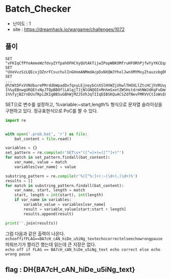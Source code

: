 # Batch_Checker
- 난이도 : 1
- site : https://dreamhack.io/wargame/challenges/1072
## 풀이
```
SET "vFKIqCfPYoAmeeWzfdvyZYfpahOFHCVyQUtAkTijwIPopWBKOMfruHFORhPjfwYyYKCEqxVzFWNMyyobMWMSiubUIryEWWNrCSRc=ulZiZYfKDHzPwKTOGzSxCQgAqLsLrlZgbVwLZOGrhfXGldhCPdOqLQNphEoyTNANLqJxIeMbOLbSksFJKIydnFKWZJqenBoJNWtVH"
SET "UVeVvzSzLQEcxjDZnrFCsuchulInGHnmANMmdAcpDxNXQWJYholJwnXMYMxyZtauzxbgDhInaTdlgaYsyxWnIlwrYCQQJWsXYRsD=zoicwbfhakobovodszjrrxdeqvebafhaqifmanmwkufv_xxafsqaewqujcuydhyiueqxjznojjjymdxzbkjwmjxhwgsmxwwxeowjx"
SET 
...
@%tWtDFxVVNdburePMrddbWpadDxfqxyLEjneybCnXSlHVWZjUhwlTHOXLlZtcHCjhVRUvpAHmeCzcAIFrWxXQDHKpBZNKqyhCubwM:~53,
1%%yEBnwgURQEtxNyJTQpBBOflLAlqjTJjNlGNQOInMnhmSxetZWSHstdrmhNWJdKqFvDmmAAxbJmHZdKvRUuGtVtqwLrYuvKdhFrwC:~26,
1%%fyjBZrnDUsfRpiZKIgBBSuGBhWjMZJSVhJqTIIqDIBSKQuACSZdfNevFMRVVCtIoWsEHvOwfWhSZxemPcWRzdZJdjxzcdAfvDKVI:~20,1%%
```
SET으로 변수를 설정하고, %variable:~start,length% 형식으로 문자열 슬라이싱을 구현하고 있다. 
정규표현식으로 PoC를 짤 수 있다.
```py
import re


with open('.prob.bat', 'r') as file:
    bat_content = file.read()

variables = {}
set_pattern = re.compile(r'SET\s+"([^=]+)=([^"]+)"')
for match in set_pattern.findall(bat_content):
    var_name, value = match
    variables[var_name] = value

substring_pattern = re.compile(r'%([^%:]+):~(\d+),(\d+)%')
results = []
for match in substring_pattern.findall(bat_content):
    var_name, start, length = match
    start, length = int(start), int(length)
    if var_name in variables:
        variable_value = variables[var_name]
        result = variable_value[start:start + length]
        results.append(result)

print(''.join(results))

```
그럼 다음과 같은 출력이 나온다.<br>
`echooffifFLAG==BA7cH_cAN_hiDe_u5iNg_textechocorrectelseechowrongpause`<br>
띄워쓰기가 짤리긴 했는데 읽는데 큰 지장은 없다.<br>
`echo off if FLAG == BA7cH_cAN_hiDe_u5iNg_text echo correct else echo wrong pause`

## flag : DH{BA7cH_cAN_hiDe_u5iNg_text}